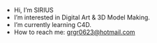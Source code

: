 -  Hi, I’m SIRIUS
-  I’m interested in Digital Art & 3D Model Making.
-  I’m currently learning C4D.
-  How to reach me: grgr0623@hotmail.com
